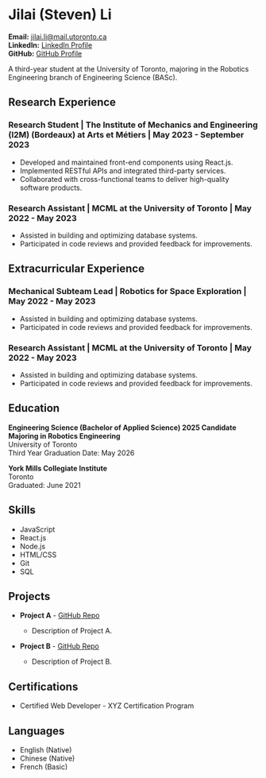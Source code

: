 # Jilai (Steven) Li

**Email:** jilai.li@mail.utoronto.ca  
**LinkedIn:** [LinkedIn Profile](https://www.linkedin.com/in/johndoe)  
**GitHub:** [GitHub Profile](https://github.com/johndoe)

A third-year student at the University of Toronto, majoring in the Robotics Engineering branch of Engineering Science (BASc). 

## Research Experience

### Research Student | The Institute of Mechanics and Engineering (I2M) (Bordeaux) at Arts et Métiers | May 2023 - September 2023

- Developed and maintained front-end components using React.js.
- Implemented RESTful APIs and integrated third-party services.
- Collaborated with cross-functional teams to deliver high-quality software products.

### Research Assistant | MCML at the University of Toronto | May 2022 - May 2023 

- Assisted in building and optimizing database systems.
- Participated in code reviews and provided feedback for improvements.





## Extracurricular Experience

### Mechanical Subteam Lead | Robotics for Space Exploration | May 2022 - May 2023 

- Assisted in building and optimizing database systems.
- Participated in code reviews and provided feedback for improvements.

### Research Assistant | MCML at the University of Toronto | May 2022 - May 2023 

- Assisted in building and optimizing database systems.
- Participated in code reviews and provided feedback for improvements.




## Education

**Engineering Science (Bachelor of Applied Science) 2025 Candidate Majoring in Robotics Engineering**  
University of Toronto  
Third Year
Graduation Date: May 2026

**York Mills Collegiate Institute**  
Toronto  
Graduated: June 2021



## Skills

- JavaScript
- React.js
- Node.js
- HTML/CSS
- Git
- SQL

## Projects

- **Project A** - [GitHub Repo](https://github.com/johndoe/project-a)
  - Description of Project A.

- **Project B** - [GitHub Repo](https://github.com/johndoe/project-b)
  - Description of Project B.

## Certifications

- Certified Web Developer - XYZ Certification Program

## Languages

- English (Native)
- Chinese (Native)
- French (Basic)
